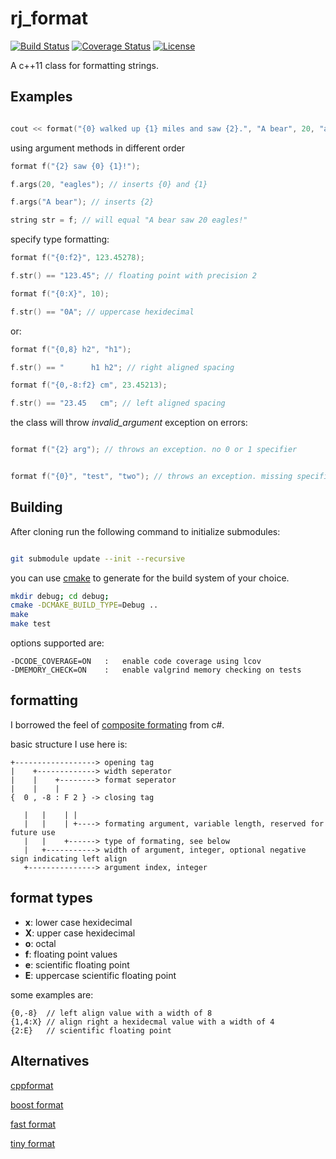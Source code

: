 rj_format
=========

[![Build Status](http://img.shields.io/travis/ryjen/format.svg)](https://travis-ci.org/ryjen/format)
[![Coverage Status](https://coveralls.io/repos/ryjen/format/badge.svg?branch=master&service=github)](https://coveralls.io/github/ryjen/format?branch=master)
[![License](http://img.shields.io/:license-mit-blue.svg)](http://ryjen.mit-license.org)

A c++11 class for formatting strings.

Examples
--------

```c++

cout << format("{0} walked up {1} miles and saw {2}.", "A bear", 20, "an eagle");

```

using argument methods in different order

```c++
format f("{2} saw {0} {1}!");

f.args(20, "eagles"); // inserts {0} and {1}

f.args("A bear"); // inserts {2}

string str = f; // will equal "A bear saw 20 eagles!"
```

specify type formatting:

```c++
format f("{0:f2}", 123.45278);

f.str() == "123.45"; // floating point with precision 2

format f("{0:X}", 10);

f.str() == "0A"; // uppercase hexidecimal

```

or:

```c++
format f("{0,8} h2", "h1");

f.str() == "      h1 h2"; // right aligned spacing

format f("{0,-8:f2} cm", 23.45213);

f.str() == "23.45   cm"; // left aligned spacing

```

the class will throw *invalid_argument* exception on errors:

```c++

format f("{2} arg"); // throws an exception. no 0 or 1 specifier


format f("{0}", "test", "two"); // throws an exception. missing specifier

```

Building
--------

After cloning run the following command to initialize submodules:

```bash

git submodule update --init --recursive
```

you can use [cmake](https://cmake.org) to generate for the build system of your choice.

```bash
mkdir debug; cd debug; 
cmake -DCMAKE_BUILD_TYPE=Debug ..
make
make test
```

options supported are:

    -DCODE_COVERAGE=ON   :   enable code coverage using lcov
    -DMEMORY_CHECK=ON    :   enable valgrind memory checking on tests


formatting
----------

I borrowed the feel of [composite formating](http://msdn.microsoft.com/en-us/library/txafckwd.aspx) from c#.

basic structure I use here is:

    +------------------> opening tag
    |    +-------------> width seperator
    |    |    +--------> format seperator
    |    |    |
    {  0 , -8 : F 2 } -> closing tag

       |   |    | |
       |   |    | +----> formating argument, variable length, reserved for future use
       |   |    +------> type of formating, see below
       |   +-----------> width of argument, integer, optional negative sign indicating left align
       +---------------> argument index, integer


format types
------------

- **x**: lower case hexidecimal
- **X**: upper case hexidecimal
- **o**: octal
- **f**: floating point values
- **e**: scientific floating point
- **E**: uppercase scientific floating point

some examples are:

```
{0,-8}  // left align value with a width of 8
{1,4:X} // align right a hexidecmal value with a width of 4
{2:E}   // scientific floating point
```

Alternatives
------------

[cppformat](https://github.com/cppformat/cppformat)

[boost format](http://www.boost.org/doc/libs/1_59_0/libs/format/)

[fast format](http://www.fastformat.org)

[tiny format](https://github.com/c42f/tinyformat)
